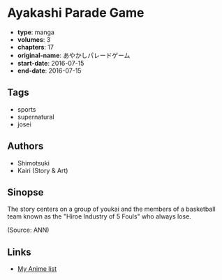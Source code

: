 # Ayakashi Parade Game

-   **type**: manga
-   **volumes**: 3
-   **chapters**: 17
-   **original-name**: あやかしパレードゲーム
-   **start-date**: 2016-07-15
-   **end-date**: 2016-07-15

## Tags

-   sports
-   supernatural
-   josei

## Authors

-   Shimotsuki
-   Kairi (Story & Art)

## Sinopse

The story centers on a group of youkai and the members of a basketball team known as the "Hiroe Industry of 5 Fouls" who always lose.

(Source: ANN)

## Links

-   [My Anime list](https://myanimelist.net/manga/113972/Ayakashi_Parade_Game)
